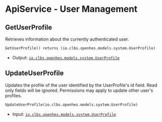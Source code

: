 # ApiService - User Management

## GetUserProfile

Retrieves information about the currently authenticated user.

```proto
GetUserProfile() returns (io.clbs.openhes.models.system.UserProfile)
```

- Output: [`io.clbs.openhes.models.system.UserProfile`](model-io-clbs-openhes-models-system-userprofile.md)

## UpdateUserProfile

Updates the profile of the user identified by the UserProfile's id field. Read only fields will be ignored. Permissions may apply to update other user's profiles.

```proto
UpdateUserProfile(io.clbs.openhes.models.system.UserProfile)
```

- Input: [`io.clbs.openhes.models.system.UserProfile`](model-io-clbs-openhes-models-system-userprofile.md)

